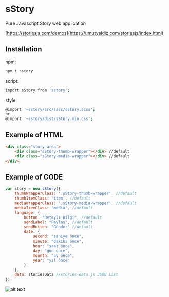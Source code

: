 # sStory
Pure Javascript Story web application

[https://storiesjs.com/demos](https://umutyaldiz.com/storiesjs/index.html)

## Installation

npm:
```sh
npm i sstory
```


script:
```sh
import sStory from 'sstory';
```


style:
```sh
@import '~sstory/src/sass/sstory.scss';
or
@import '~sstory/dist/sStory.min.css';
```


## Example of HTML

```html
<div class="story-area">
    <div class="sStory-thumb-wrapper"></div> //default
    <div class="sStory-media-wrapper"></div> //default
</div>
```

## Example of CODE
```javascript
var story = new sStory({
    thumbWrapperClass: '.sStory-thumb-wrapper', //default
    thumbItemClass: 'item', //default
    mediaWrapperClass: '.sStory-media-wrapper', //default
    mediaItemClass: 'media', //default
    language: { 
        button: "Detaylı Bilgi", //default
        sendLabel: "Paylaş", //default
        sendButton: "Gönder" //default
        date: {
            second: "saniye önce",
            minute: "dakika önce",
            hour: "saat önce",
            day: "gün önce",
            mounth: "ay önce",
            year: "yıl önce"
        }
    }, 
    data: storiesData //stories-data.js JSON List
});
```

![alt text](https://storiesjs.com/sStory-cover.png)
